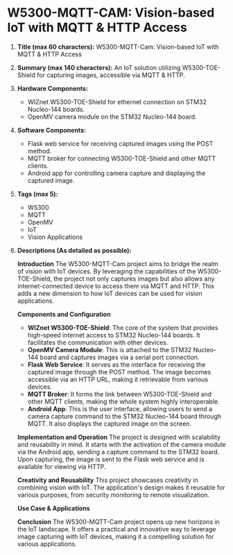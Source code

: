 # W5300-MQTT-CAM: Vision-based IoT with MQTT & HTTP Access

1. **Title (max 60 characters):**
   W5300-MQTT-Cam: Vision-based IoT with MQTT & HTTP Access

2. **Summary (max 140 characters):**
   An IoT solution utilizing W5300-TOE-Shield for capturing images, accessible via MQTT & HTTP.

3. **Hardware Components:**
   - WIZnet W5300-TOE-Shield for ethernet connection on STM32 Nucleo-144 boards.
   - OpenMV camera module on the STM32 Nucleo-144 board.

4. **Software Components:**
   - Flask web service for receiving captured images using the POST method.
   - MQTT broker for connecting W5300-TOE-Shield and other MQTT clients.
   - Android app for controlling camera capture and displaying the captured image.

5. **Tags (max 5):**
   - W5300
   - MQTT
   - OpenMV
   - IoT
   - Vision Applications

6. **Descriptions (As detailed as possible):**

   **Introduction**
   The W5300-MQTT-Cam project aims to bridge the realm of vision with IoT devices. By leveraging the capabilities of the W5300-TOE-Shield, the project not only captures images but also allows any internet-connected device to access them via MQTT and HTTP. This adds a new dimension to how IoT devices can be used for vision applications.

   **Components and Configuration**
   - **WIZnet W5300-TOE-Shield**: The core of the system that provides high-speed internet access to STM32 Nucleo-144 boards. It facilitates the communication with other devices.
   - **OpenMV Camera Module**: This is attached to the STM32 Nucleo-144 board and captures images via a serial port connection.
   - **Flask Web Service**: It serves as the interface for receiving the captured image through the POST method. The image becomes accessible via an HTTP URL, making it retrievable from various devices.
   - **MQTT Broker**: It forms the link between W5300-TOE-Shield and other MQTT clients, making the whole system highly interoperable.
   - **Android App**: This is the user interface, allowing users to send a camera capture command to the STM32 Nucleo-144 board through MQTT. It also displays the captured image on the screen.

   **Implementation and Operation**
   The project is designed with scalability and reusability in mind. It starts with the activation of the camera module via the Android app, sending a capture command to the STM32 board. Upon capturing, the image is sent to the Flask web service and is available for viewing via HTTP.

   **Creativity and Reusability**
   This project showcases creativity in combining vision with IoT. The application's design makes it reusable for various purposes, from security monitoring to remote visualization. 

   **Use Case & Applications**


   **Conclusion**
   The W5300-MQTT-Cam project opens up new horizons in the IoT landscape. It offers a practical and innovative way to leverage image capturing with IoT devices, making it a compelling solution for various applications.


